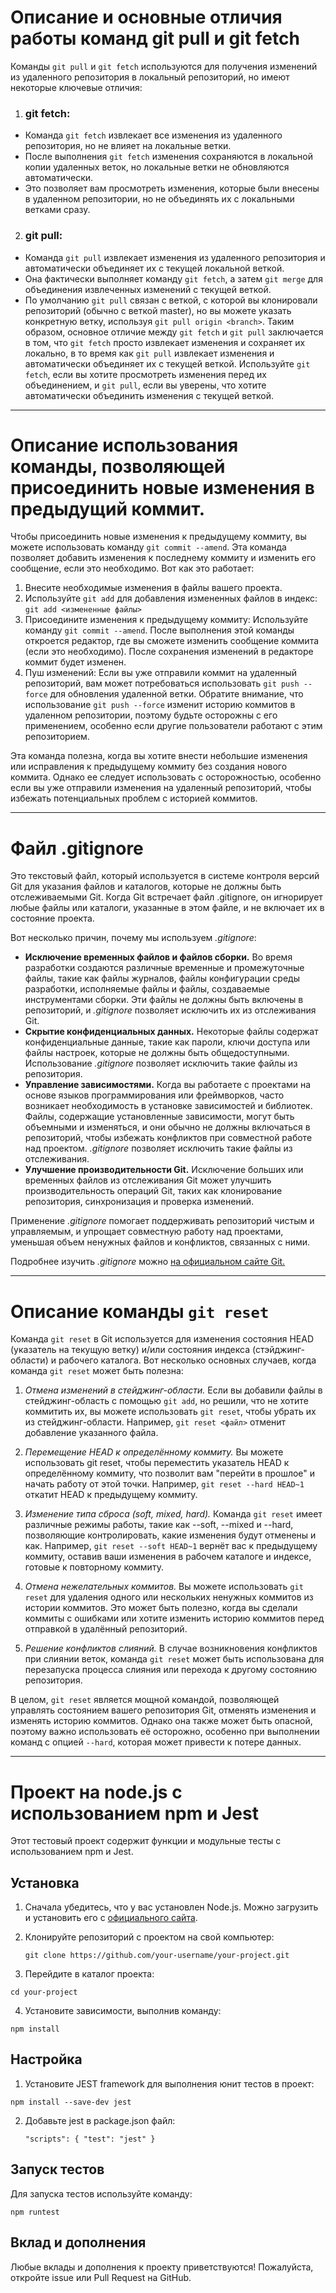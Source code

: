 # Описание и основные отличия работы команд git pull и git fetch

Команды `git pull` и `git fetch` используются для получения изменений из удаленного репозитория в локальный репозиторий, но имеют некоторые ключевые отличия:

1. ### git fetch:

- Команда `git fetch` извлекает все изменения из удаленного репозитория, но не влияет на локальные ветки.
- После выполнения `git fetch` изменения сохраняются в локальной копии удаленных веток, но локальные ветки не обновляются автоматически.
- Это позволяет вам просмотреть изменения, которые были внесены в удаленном репозитории, но не объединять их с локальными ветками сразу.

2. ### git pull:

- Команда `git pull` извлекает изменения из удаленного репозитория и автоматически объединяет их с текущей локальной веткой.
- Она фактически выполняет команду `git fetch`, а затем `git merge` для объединения извлеченных изменений с текущей веткой.
- По умолчанию `git pull` связан с веткой, с которой вы клонировали репозиторий (обычно с веткой master), но вы можете указать конкретную ветку, используя `git pull origin <branch>`.
  Таким образом, основное отличие между `git fetch` и `git pull` заключается в том, что `git fetch` просто извлекает изменения и сохраняет их локально, в то время как `git pull` извлекает изменения и автоматически объединяет их с текущей веткой. Используйте `git fetch`, если вы хотите просмотреть изменения перед их объединением, и `git pull`, если вы уверены, что хотите автоматически объединить изменения с текущей веткой.

---

# Описание использования команды, позволяющей присоединить новые изменения в предыдущий коммит.

Чтобы присоединить новые изменения к предыдущему коммиту, вы можете использовать команду `git commit --amend`. Эта команда позволяет добавить изменения к последнему коммиту и изменить его сообщение, если это необходимо. Вот как это работает:

1. Внесите необходимые изменения в файлы вашего проекта.
2. Используйте `git add` для добавления измененных файлов в индекс: `git add <измененные файлы>`
3. Присоедините изменения к предыдущему коммиту: Используйте команду `git commit --amend`. После выполнения этой команды откроется редактор, где вы сможете изменить сообщение коммита (если это необходимо). После сохранения изменений в редакторе коммит будет изменен.
4. Пуш изменений: Если вы уже отправили коммит на удаленный репозиторий, вам может потребоваться использовать `git push --force` для обновления удаленной ветки. Обратите внимание, что использование `git push --force` изменит историю коммитов в удаленном репозитории, поэтому будьте осторожны с его применением, особенно если другие пользователи работают с этим репозиторием.

Эта команда полезна, когда вы хотите внести небольшие изменения или исправления к предыдущему коммиту без создания нового коммита. Однако ее следует использовать с осторожностью, особенно если вы уже отправили изменения на удаленный репозиторий, чтобы избежать потенциальных проблем с историей коммитов.

---

# Файл .gitignore

Это текстовый файл, который используется в системе контроля версий Git для указания файлов и каталогов, которые не должны быть отслеживаемыми Git. Когда Git встречает файл .gitignore, он игнорирует любые файлы или каталоги, указанные в этом файле, и не включает их в состояние проекта.

Вот несколько причин, почему мы используем _.gitignore_:

- **Исключение временных файлов и файлов сборки.**
  Во время разработки создаются различные временные и промежуточные файлы, такие как файлы журналов, файлы конфигурации среды разработки, исполняемые файлы и файлы, создаваемые инструментами сборки. Эти файлы не должны быть включены в репозиторий, и _.gitignore_ позволяет исключить их из отслеживания Git.
- **Скрытие конфиденциальных данных.**
  Некоторые файлы содержат конфиденциальные данные, такие как пароли, ключи доступа или файлы настроек, которые не должны быть общедоступными. Использование _.gitignore_ позволяет исключить такие файлы из репозитория.
- **Управление зависимостями.**
  Когда вы работаете с проектами на основе языков программирования или фреймворков, часто возникает необходимость в установке зависимостей и библиотек. Файлы, содержащие установленные зависимости, могут быть объемными и изменяться, и они обычно не должны включаться в репозиторий, чтобы избежать конфликтов при совместной работе над проектом. _.gitignore_ позволяет исключить такие файлы из отслеживания.
- **Улучшение производительности Git.**
  Исключение больших или временных файлов из отслеживания Git может улучшить производительность операций Git, таких как клонирование репозитория, синхронизация и проверка изменений.

Применение _.gitignore_ помогает поддерживать репозиторий чистым и управляемым, и упрощает совместную работу над проектами, уменьшая объем ненужных файлов и конфликтов, связанных с ними.

Подробнее изучить _.gitignore_ можно [на официальном сайте Git.](https://git-scm.com/docs/gitignore)

---

# Описание команды `git reset`

Команда `git reset` в Git используется для изменения состояния HEAD (указатель на текущую ветку) и/или состояния индекса (стэйджинг-области) и рабочего каталога.
Вот несколько основных случаев, когда команда `git reset` может быть полезна:

1. _Отмена изменений в стейджинг-области._ Если вы добавили файлы в стейджинг-область с помощью `git add`, но решили, что не хотите коммитить их, вы можете использовать `git reset`, чтобы убрать их из стейджинг-области. Например, `git reset <файл>` отменит добавление указанного файла.

2. _Перемещение HEAD к определённому коммиту._ Вы можете использовать git reset, чтобы переместить указатель HEAD к определённому коммиту, что позволит вам "перейти в прошлое" и начать работу от этой точки. Например, `git reset --hard HEAD~1` откатит HEAD к предыдущему коммиту.

3. _Изменение типа сброса (soft, mixed, hard)._ Команда `git reset` имеет различные режимы работы, такие как --soft, --mixed и --hard, позволяющие контролировать, какие изменения будут отменены и как. Например, `git reset --soft HEAD~1` вернёт вас к предыдущему коммиту, оставив ваши изменения в рабочем каталоге и индексе, готовые к повторному коммиту.

4. _Отмена нежелательных коммитов._ Вы можете использовать `git reset` для удаления одного или нескольких ненужных коммитов из истории коммитов. Это может быть полезно, когда вы сделали коммиты с ошибками или хотите изменить историю коммитов перед отправкой в удалённый репозиторий.

5. _Решение конфликтов слияний._ В случае возникновения конфликтов при слиянии веток, команда `git reset` может быть использована для перезапуска процесса слияния или перехода к другому состоянию репозитория.

В целом, `git reset` является мощной командой, позволяющей управлять состоянием вашего репозитория Git, отменять изменения и изменять историю коммитов. Однако она также может быть опасной, поэтому важно использовать её осторожно, особенно при выполнении команд с опцией `--hard`, которая может привести к потере данных.

---

# Проект на node.js с использованием npm и Jest

Этот тестовый проект содержит функции и модульные тесты с использованием npm и Jest.

## Установка

1. Сначала убедитесь, что у вас установлен Node.js. Можно загрузить и установить его с [официального сайта](https://nodejs.org/).

2. Клонируйте репозиторий с проектом на свой компьютер:

   `git clone https://github.com/your-username/your-project.git`

3. Перейдите в каталог проекта:

`cd your-project`

4. Установите зависимости, выполнив команду:

`npm install`

## Настройка

1. Установите JEST framework для выполнения юнит тестов в проект:

`npm install --save-dev jest`

2. Добавьте jest в package.json файл:

   `"scripts": {
 "test": "jest"
}`

## Запуск тестов

Для запуска тестов используйте команду:

`npm runtest`

## Вклад и дополнения

Любые вклады и дополнения к проекту приветствуются! Пожалуйста, откройте issue или Pull Request на GitHub.
